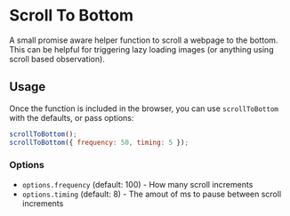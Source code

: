 # Scroll To Bottom

A small promise aware helper function to scroll a webpage to the bottom. This
can be helpful for triggering lazy loading images (or anything using scroll
based observation).

## Usage

Once the function is included in the browser, you can use `scrollToBottom` with
the defaults, or pass options:

``` javascript
scrollToBottom();
scrollToBottom({ frequency: 50, timing: 5 });
```

### Options

- `options.frequency` (default: 100) - How many scroll increments
- `options.timing` (default: 8) - The amout of ms to pause between scroll increments
